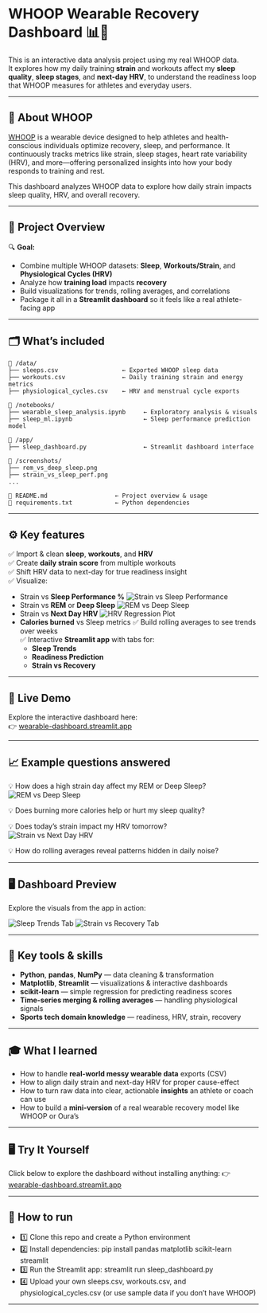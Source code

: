 # WHOOP Wearable Recovery Dashboard 📊💙

This is an interactive data analysis project using my real WHOOP data.  
It explores how my daily training **strain** and workouts affect my **sleep quality**, **sleep stages**, and **next-day HRV**, to understand the readiness loop that WHOOP measures for athletes and everyday users.

---

## 🧠 About WHOOP

[WHOOP](https://www.whoop.com/) is a wearable device designed to help athletes and health-conscious individuals optimize recovery, sleep, and performance. It continuously tracks metrics like strain, sleep stages, heart rate variability (HRV), and more—offering personalized insights into how your body responds to training and rest.

This dashboard analyzes WHOOP data to explore how daily strain impacts sleep quality, HRV, and overall recovery.

---

## 🚀 **Project Overview**

🔍 **Goal:**  
- Combine multiple WHOOP datasets: **Sleep**, **Workouts/Strain**, and **Physiological Cycles (HRV)**
- Analyze how **training load** impacts **recovery**
- Build visualizations for trends, rolling averages, and correlations
- Package it all in a **Streamlit dashboard** so it feels like a real athlete-facing app

---

## 🗂️ **What’s included**

```
📁 /data/
├── sleeps.csv                  ← Exported WHOOP sleep data
├── workouts.csv                ← Daily training strain and energy metrics
├── physiological_cycles.csv    ← HRV and menstrual cycle exports

📁 /notebooks/
├── wearable_sleep_analysis.ipynb     ← Exploratory analysis & visuals
├── sleep_ml.ipynb                    ← Sleep performance prediction model

📁 /app/
├── sleep_dashboard.py                ← Streamlit dashboard interface

📁 /screenshots/
├── rem_vs_deep_sleep.png
├── strain_vs_sleep_perf.png
...

📝 README.md                   ← Project overview & usage
📄 requirements.txt            ← Python dependencies
```




---

## ⚙️ **Key features**

✅ Import & clean **sleep**, **workouts**, and **HRV**  
✅ Create **daily strain score** from multiple workouts  
✅ Shift HRV data to next-day for true readiness insight  
✅ Visualize:
- Strain vs **Sleep Performance %**
![Strain vs Sleep Performance](screenshots/strain_vs_sleep_perf.png)
- Strain vs **REM** or **Deep Sleep**
![REM vs Deep Sleep](screenshots/rem_vs_deep_sleep.png)
- Strain vs **Next Day HRV**
  ![HRV Regression Plot](screenshots/strain_hrv_regression.png)
- **Calories burned** vs Sleep metrics
✅ Build rolling averages to see trends over weeks  
✅ Interactive **Streamlit app** with tabs for:
  - **Sleep Trends**
  - **Readiness Prediction**
  - **Strain vs Recovery**

---

## 🚀 Live Demo

Explore the interactive dashboard here:  
👉 [wearable-dashboard.streamlit.app](https://wearable-dashboard-nitfqisrqchcd2sizgzdzg.streamlit.app/)

---

## 📈 **Example questions answered**

💡 How does a high strain day affect my REM or Deep Sleep? 
![REM vs Deep Sleep](screenshots/rem_vs_deep_sleep.png)

💡 Does burning more calories help or hurt my sleep quality?

💡 Does today’s strain impact my HRV tomorrow?  
![Strain vs Next Day HRV](screenshots/strain_vs_hrv.png)

💡 How do rolling averages reveal patterns hidden in daily noise?

---

## 🖥️ Dashboard Preview

Explore the visuals from the app in action:

![Sleep Trends Tab](screenshots/totalsleepduration.png) 
![Strain vs Recovery Tab](screenshots/strain_vs_sleep_perf.png)

---

## 🧩 **Key tools & skills**

- **Python**, **pandas**, **NumPy** — data cleaning & transformation
- **Matplotlib**, **Streamlit** — visualizations & interactive dashboards
- **scikit-learn** — simple regression for predicting readiness scores
- **Time-series merging & rolling averages** — handling physiological signals
- **Sports tech domain knowledge** — readiness, HRV, strain, recovery

---

## 🎓 **What I learned**

- How to handle **real-world messy wearable data** exports (CSV)
- How to align daily strain and next-day HRV for proper cause-effect
- How to turn raw data into clear, actionable **insights** an athlete or coach can use
- How to build a **mini-version** of a real wearable recovery model like WHOOP or Oura’s

---

## 🖥️ Try It Yourself

Click below to explore the dashboard without installing anything: 
👉 [wearable-dashboard.streamlit.app](https://wearable-dashboard-nitfqisrqchcd2sizgzdzg.streamlit.app/)

---

## 🚀 **How to run**

- 1️⃣ Clone this repo and create a Python environment  
- 2️⃣ Install dependencies:
pip install pandas matplotlib scikit-learn streamlit
- 3️⃣ Run the Streamlit app:
streamlit run sleep_dashboard.py
- 4️⃣ Upload your own sleeps.csv, workouts.csv, and physiological_cycles.csv
(or use sample data if you don’t have WHOOP)


---

